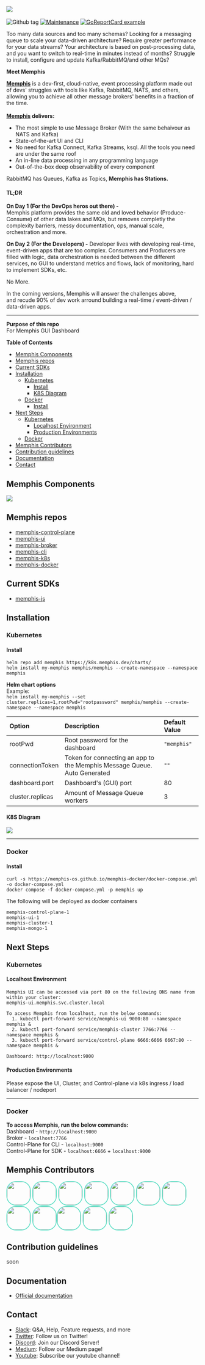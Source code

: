 ![](https://memphis-public-files.s3.eu-central-1.amazonaws.com/Vector_page-0001.jpg)
<br><br>
![Github tag](https://img.shields.io/github/v/release/memphis-os/memphis-ui) [![Maintenance](https://img.shields.io/badge/Maintained%3F-yes-green.svg)](https://github.com/Memphis-OS/memphis-control-plane/commit-activity) [![GoReportCard example](https://goreportcard.com/badge/github.com/nanomsg/mangos)](https://goreportcard.com/report/github.com/nanomsg/mangos)

Too many data sources and too many schemas? Looking for a messaging queue to scale your data-driven architecture? Require greater performance for your data streams? Your architecture is based on post-processing data, and you want to switch to real-time in minutes instead of months? Struggle to install, configure and update Kafka/RabbitMQ/and other MQs?

**Meet Memphis**

**[Memphis](https://memphis.dev)** is a dev-first, cloud-native, event processing platform made out of devs' struggles with tools like Kafka, RabbitMQ, NATS, and others, allowing you to achieve all other message brokers' benefits in a fraction of the time.<br><br>
**[Memphis](https://memphis.dev) delivers:**
- The most simple to use Message Broker (With the same behaivour as NATS and Kafka)
- State-of-the-art UI and CLI
- No need for Kafka Connect, Kafka Streams, ksql. All the tools you need are under the same roof
- An in-line data processing in any programming language
- Out-of-the-box deep observability of every component

RabbitMQ has Queues, Kafka as Topics, **Memphis has Stations.**
#### TL;DR
**On Day 1 (For the DevOps heros out there) -**<br>
Memphis platform provides the same old and loved behavior (Produce-Consume) of other data lakes and MQs, but removes completly the complexity barriers, messy documentation, ops, manual scale, orchestration and more.

**On Day 2 (For the Developers) -**
Developer lives with developing real-time, event-driven apps that are too complex.
Consumers and Producers are filled with logic, data orchestration is needed between the different services, no GUI to understand metrics and flows, lack of monitoring, hard to implement SDKs, etc.

No More.

In the coming versions, Memphis will answer the challenges above,<br>and recude 90% of dev work arround building a real-time / event-driven / data-driven apps.

---

**Purpose of this repo**<br>
For Memphis GUI Dashboard

**Table of Contents**

- [Memphis Components](#memphis-components)
- [Memphis repos](#memphis-repos)
- [Current SDKs](#current-sdks)
- [Installation](#installation)
  - [Kubernetes](#kubernetes)
    - [Install](#install)
    - [K8S Diagram](#k8s-diagram)
  - [Docker](#docker)
    - [Install](#install-1)
- [Next Steps](#next-steps)
  - [Kubernetes](#kubernetes-1)
    - [Localhost Environment](#localhost-environment)
    - [Production Environments](#production-environments)
  - [Docker](#docker-1)
- [Memphis Contributors](#memphis-contributors)
- [Contribution guidelines](#contribution-guidelines)
- [Documentation](#documentation)
- [Contact](#contact)

## Memphis Components
![](https://memphis-public-files.s3.eu-central-1.amazonaws.com/graphics+for+github/Architecture+for+ReadME-Page-2.drawio.png)

## Memphis repos
- [memphis-control-plane](https://github.com/Memphis-OS/memphis-control-plane "memphis-control-plane")
- [memphis-ui](https://github.com/Memphis-OS/memphis-ui "memphis-ui")
- [memphis-broker](https://github.com/Memphis-OS/memphis-broker "memphis-broker")
- [memphis-cli](https://github.com/Memphis-OS/memphis-cli "memphis-cli")
- [memphis-k8s](https://github.com/Memphis-OS/memphis-k8s "memphis-k8s")
- [memphis-docker](https://github.com/Memphis-OS/memphis-docker "memphis-docker")

## Current SDKs
- [memphis-js](https://github.com/Memphis-OS/memphis.js "Node.js")

## Installation

### Kubernetes
#### Install
```shell
helm repo add memphis https://k8s.memphis.dev/charts/
helm install my-memphis memphis/memphis --create-namespace --namespace memphis
```

**Helm chart options**<br>
Example:<br>
`helm install my-memphis --set cluster.replicas=1,rootPwd="rootpassword" memphis/memphis --create-namespace --namespace memphis`

|  Option |Description   |Default Value   |
| :------------ | :------------ | :------------ |
|rootPwd   |Root password for the dashboard   |`"memphis"`   |
|connectionToken   |Token for connecting an app to the Memphis Message Queue. Auto Generated   |`""`   |
|dashboard.port   |Dashboard's (GUI) port   |80   |
|cluster.replicas   |Amount of Message Queue workers   |3   |

#### K8S Diagram
![](https://memphis-public-files.s3.eu-central-1.amazonaws.com/Untitled+Diagram.png)

---

### Docker
#### Install
    curl -s https://memphis-os.github.io/memphis-docker/docker-compose.yml -o docker-compose.yml
    docker compose -f docker-compose.yml -p memphis up

The following will be deployed as docker containers
```shell
memphis-control-plane-1
memphis-ui-1
memphis-cluster-1
memphis-mongo-1
```



## Next Steps
### Kubernetes
#### Localhost Environment
```shell
Memphis UI can be accessed via port 80 on the following DNS name from within your cluster: 
memphis-ui.memphis.svc.cluster.local

To access Memphis from localhost, run the below commands:
  1. kubectl port-forward service/memphis-ui 9000:80 --namespace memphis &
  2. kubectl port-forward service/memphis-cluster 7766:7766 --namespace memphis &
  3. kubectl port-forward service/control-plane 6666:6666 6667:80 --namespace memphis &

Dashboard: http://localhost:9000
```
#### Production Environments
Please expose the UI, Cluster, and Control-plane via k8s ingress / load balancer / nodeport

------------

### Docker
**To access Memphis, run the below commands:**<br>
Dashboard - `http://localhost:9000`<br>
Broker - `localhost:7766`<br>
Control-Plane for CLI - `localhost:9000`<br>
Control-Plane for SDK - `localhost:6666` + `localhost:9000`

## Memphis Contributors
<img src="https://memphis-public-files.s3.eu-central-1.amazonaws.com/contributors-images/Alon+Avrahami.jpg" width="60" height="60" style="border-radius: 25px; border: 2px solid #61DFC6;"> <img src="https://memphis-public-files.s3.eu-central-1.amazonaws.com/contributors-images/Ariel+Bar.jpeg" width="60" height="60" style="border-radius: 25px; border: 2px solid #61DFC6;"> <img src="https://memphis-public-files.s3.eu-central-1.amazonaws.com/contributors-images/Arjun+Anjaria.jpeg" width="60" height="60" style="border-radius: 25px; border: 2px solid #61DFC6;"> <img src="https://memphis-public-files.s3.eu-central-1.amazonaws.com/contributors-images/Carlos+Gasperi.jpeg" width="60" height="60" style="border-radius: 25px; border: 2px solid #61DFC6;"> <img src="https://memphis-public-files.s3.eu-central-1.amazonaws.com/contributors-images/Daniel+Eliyahu.jpeg" width="60" height="60" style="border-radius: 25px; border: 2px solid #61DFC6;"> <img src="https://memphis-public-files.s3.eu-central-1.amazonaws.com/contributors-images/Itay+Katz.jpeg" width="60" height="60" style="border-radius: 25px; border: 2px solid #61DFC6;"> <img src="https://memphis-public-files.s3.eu-central-1.amazonaws.com/contributors-images/Jim+Doty.jpeg" width="60" height="60" style="border-radius: 25px; border: 2px solid #61DFC6;"> <img src="https://memphis-public-files.s3.eu-central-1.amazonaws.com/contributors-images/Nikita+Aizenberg.jpg" width="60" height="60" style="border-radius: 25px; border: 2px solid #61DFC6;"> <img src="https://memphis-public-files.s3.eu-central-1.amazonaws.com/contributors-images/Rado+Marina.jpg" width="60" height="60" style="border-radius: 25px; border: 2px solid #61DFC6;"><img src="https://memphis-public-files.s3.eu-central-1.amazonaws.com/contributors-images/Raghav+Ramesh.jpg" width="60" height="60" style="border-radius: 25px; border: 2px solid #61DFC6;"> <img src="https://memphis-public-files.s3.eu-central-1.amazonaws.com/contributors-images/Tal+Goldberg.jpg" width="60" height="60" style="border-radius: 25px; border: 2px solid #61DFC6;"> <img src="https://memphis-public-files.s3.eu-central-1.amazonaws.com/contributors-images/Yehuda+Mizrahi.jpeg" width="60" height="60" style="border-radius: 25px; border: 2px solid #61DFC6;">

## Contribution guidelines

soon

## Documentation

- [Official documentation](https://docs.memphis.dev)

## Contact 
- [Slack](https://bit.ly/37uwCPd): Q&A, Help, Feature requests, and more
- [Twitter](https://bit.ly/3xzkxTx): Follow us on Twitter!
- [Discord](https://bit.ly/3OfnuhX): Join our Discord Server!
- [Medium](https://bit.ly/3ryFDgS): Follow our Medium page!
- [Youtube](https://bit.ly/38Y8rcq): Subscribe our youtube channel!
